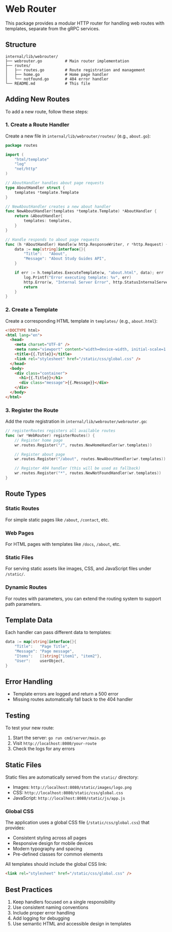 # Web Router

This package provides a modular HTTP router for handling web routes with templates, separate from the gRPC services.

## Structure

```
internal/lib/webrouter/
├── webrouter.go          # Main router implementation
├── routes/
│   ├── routes.go         # Route registration and management
│   ├── home.go           # Home page handler
│   └── notfound.go       # 404 error handler
└── README.md             # This file
```

## Adding New Routes

To add a new route, follow these steps:

### 1. Create a Route Handler

Create a new file in `internal/lib/webrouter/routes/` (e.g., `about.go`):

```go
package routes

import (
    "html/template"
    "log"
    "net/http"
)

// AboutHandler handles about page requests
type AboutHandler struct {
    templates *template.Template
}

// NewAboutHandler creates a new about handler
func NewAboutHandler(templates *template.Template) *AboutHandler {
    return &AboutHandler{
        templates: templates,
    }
}

// Handle responds to about page requests
func (h *AboutHandler) Handle(w http.ResponseWriter, r *http.Request) {
    data := map[string]interface{}{
        "Title":   "About",
        "Message": "About Study Guides API",
    }

    if err := h.templates.ExecuteTemplate(w, "about.html", data); err != nil {
        log.Printf("Error executing template: %v", err)
        http.Error(w, "Internal Server Error", http.StatusInternalServerError)
        return
    }
}
```

### 2. Create a Template

Create a corresponding HTML template in `templates/` (e.g., `about.html`):

```html
<!DOCTYPE html>
<html lang="en">
  <head>
    <meta charset="UTF-8" />
    <meta name="viewport" content="width=device-width, initial-scale=1.0" />
    <title>{{.Title}}</title>
    <link rel="stylesheet" href="/static/css/global.css" />
  </head>
  <body>
    <div class="container">
      <h1>{{.Title}}</h1>
      <div class="message">{{.Message}}</div>
    </div>
  </body>
</html>
```

### 3. Register the Route

Add the route registration in `internal/lib/webrouter/webrouter.go`:

```go
// registerRoutes registers all available routes
func (wr *WebRouter) registerRoutes() {
    // Register home page
    wr.routes.Register("/", routes.NewHomeHandler(wr.templates))

    // Register about page
    wr.routes.Register("/about", routes.NewAboutHandler(wr.templates))

    // Register 404 handler (this will be used as fallback)
    wr.routes.Register("*", routes.NewNotFoundHandler(wr.templates))
}
```

## Route Types

### Static Routes

For simple static pages like `/about`, `/contact`, etc.

### Web Pages

For HTML pages with templates like `/docs`, `/about`, etc.

### Static Files

For serving static assets like images, CSS, and JavaScript files under `/static/`.

### Dynamic Routes

For routes with parameters, you can extend the routing system to support path parameters.

## Template Data

Each handler can pass different data to templates:

```go
data := map[string]interface{}{
    "Title":   "Page Title",
    "Message": "Page message",
    "Items":   []string{"item1", "item2"},
    "User":    userObject,
}
```

## Error Handling

- Template errors are logged and return a 500 error
- Missing routes automatically fall back to the 404 handler

## Testing

To test your new route:

1. Start the server: `go run cmd/server/main.go`
2. Visit `http://localhost:8080/your-route`
3. Check the logs for any errors

## Static Files

Static files are automatically served from the `static/` directory:

- Images: `http://localhost:8080/static/images/logo.png`
- CSS: `http://localhost:8080/static/css/global.css`
- JavaScript: `http://localhost:8080/static/js/app.js`

### Global CSS

The application uses a global CSS file (`/static/css/global.css`) that provides:

- Consistent styling across all pages
- Responsive design for mobile devices
- Modern typography and spacing
- Pre-defined classes for common elements

All templates should include the global CSS link:

```html
<link rel="stylesheet" href="/static/css/global.css" />
```

## Best Practices

1. Keep handlers focused on a single responsibility
2. Use consistent naming conventions
3. Include proper error handling
4. Add logging for debugging
5. Use semantic HTML and accessible design in templates
